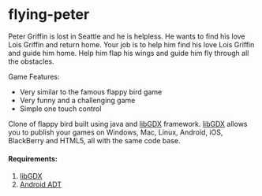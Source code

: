 flying-peter
==========


Peter Griffin is lost in Seattle and he is helpless. He wants to find his love Lois Griffin and return home. Your job is to help him find his love Lois Griffin and guide him home. Help him flap his wings and guide him fly through all the obstacles.

Game Features:
* Very similar to the famous flappy bird game
* Very funny and a challenging game
* Simple one touch control

Clone of flappy bird built using java and [libGDX](http://libgdx.badlogicgames.com/index.html) framework. [libGDX](http://libgdx.badlogicgames.com/index.html) allows you to publish your games on Windows, Mac, Linux, Android, iOS, BlackBerry and HTML5, all with the same code base.


#### Requirements:
1. [libGDX](http://libgdx.badlogicgames.com/index.html)
2. [Android ADT](https://developer.android.com/sdk/index.html?hl=sk)
